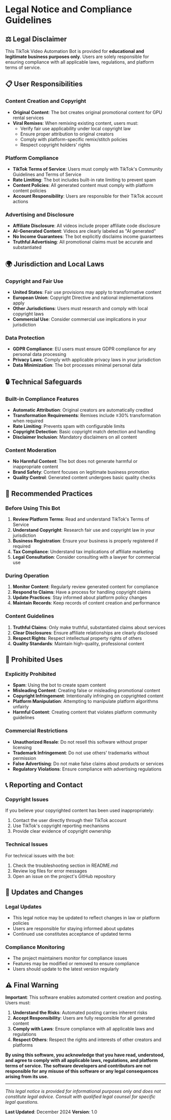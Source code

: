 # Legal Notice and Compliance Guidelines

## ⚖️ Legal Disclaimer

This TikTok Video Automation Bot is provided for **educational and legitimate business purposes only**. Users are solely responsible for ensuring compliance with all applicable laws, regulations, and platform terms of service.

## 📋 User Responsibilities

### Content Creation and Copyright
- **Original Content**: The bot creates original promotional content for GPU rental services
- **Viral Remixes**: When remixing existing content, users must:
  - Verify fair use applicability under local copyright law
  - Ensure proper attribution to original creators
  - Comply with platform-specific remix/stitch policies
  - Respect copyright holders' rights

### Platform Compliance
- **TikTok Terms of Service**: Users must comply with TikTok's Community Guidelines and Terms of Service
- **Rate Limiting**: The bot includes built-in rate limiting to prevent spam
- **Content Policies**: All generated content must comply with platform content policies
- **Account Responsibility**: Users are responsible for their TikTok account actions

### Advertising and Disclosure
- **Affiliate Disclosure**: All videos include proper affiliate code disclosure
- **AI-Generated Content**: Videos are clearly labeled as "AI generated"
- **No Income Guarantees**: The bot explicitly disclaims income guarantees
- **Truthful Advertising**: All promotional claims must be accurate and substantiated

## 🌍 Jurisdiction and Local Laws

### Copyright and Fair Use
- **United States**: Fair use provisions may apply to transformative content
- **European Union**: Copyright Directive and national implementations apply
- **Other Jurisdictions**: Users must research and comply with local copyright laws
- **Commercial Use**: Consider commercial use implications in your jurisdiction

### Data Protection
- **GDPR Compliance**: EU users must ensure GDPR compliance for any personal data processing
- **Privacy Laws**: Comply with applicable privacy laws in your jurisdiction
- **Data Minimization**: The bot processes minimal personal data

## 🔒 Technical Safeguards

### Built-in Compliance Features
- **Automatic Attribution**: Original creators are automatically credited
- **Transformation Requirements**: Remixes include ≥30% transformation when required
- **Rate Limiting**: Prevents spam with configurable limits
- **Copyright Detection**: Basic copyright match detection and handling
- **Disclaimer Inclusion**: Mandatory disclaimers on all content

### Content Moderation
- **No Harmful Content**: The bot does not generate harmful or inappropriate content
- **Brand Safety**: Content focuses on legitimate business promotion
- **Quality Control**: Generated content undergoes basic quality checks

## 📝 Recommended Practices

### Before Using This Bot
1. **Review Platform Terms**: Read and understand TikTok's Terms of Service
2. **Understand Copyright**: Research fair use and copyright law in your jurisdiction
3. **Business Registration**: Ensure your business is properly registered if required
4. **Tax Compliance**: Understand tax implications of affiliate marketing
5. **Legal Consultation**: Consider consulting with a lawyer for commercial use

### During Operation
1. **Monitor Content**: Regularly review generated content for compliance
2. **Respond to Claims**: Have a process for handling copyright claims
3. **Update Practices**: Stay informed about platform policy changes
4. **Maintain Records**: Keep records of content creation and performance

### Content Guidelines
1. **Truthful Claims**: Only make truthful, substantiated claims about services
2. **Clear Disclosures**: Ensure affiliate relationships are clearly disclosed
3. **Respect Rights**: Respect intellectual property rights of others
4. **Quality Standards**: Maintain high-quality, professional content

## 🚫 Prohibited Uses

### Explicitly Prohibited
- **Spam**: Using the bot to create spam content
- **Misleading Content**: Creating false or misleading promotional content
- **Copyright Infringement**: Intentionally infringing on copyrighted content
- **Platform Manipulation**: Attempting to manipulate platform algorithms unfairly
- **Harmful Content**: Creating content that violates platform community guidelines

### Commercial Restrictions
- **Unauthorized Resale**: Do not resell this software without proper licensing
- **Trademark Infringement**: Do not use others' trademarks without permission
- **False Advertising**: Do not make false claims about products or services
- **Regulatory Violations**: Ensure compliance with advertising regulations

## 📞 Reporting and Contact

### Copyright Issues
If you believe your copyrighted content has been used inappropriately:
1. Contact the user directly through their TikTok account
2. Use TikTok's copyright reporting mechanisms
3. Provide clear evidence of copyright ownership

### Technical Issues
For technical issues with the bot:
1. Check the troubleshooting section in README.md
2. Review log files for error messages
3. Open an issue on the project's GitHub repository

## 🔄 Updates and Changes

### Legal Updates
- This legal notice may be updated to reflect changes in law or platform policies
- Users are responsible for staying informed about updates
- Continued use constitutes acceptance of updated terms

### Compliance Monitoring
- The project maintainers monitor for compliance issues
- Features may be modified or removed to ensure compliance
- Users should update to the latest version regularly

## ⚠️ Final Warning

**Important**: This software enables automated content creation and posting. Users must:

1. **Understand the Risks**: Automated posting carries inherent risks
2. **Accept Responsibility**: Users are fully responsible for all generated content
3. **Comply with Laws**: Ensure compliance with all applicable laws and regulations
4. **Respect Others**: Respect the rights and interests of other creators and platforms

**By using this software, you acknowledge that you have read, understood, and agree to comply with all applicable laws, regulations, and platform terms of service. The software developers and contributors are not responsible for any misuse of this software or any legal consequences arising from its use.**

---

*This legal notice is provided for informational purposes only and does not constitute legal advice. Consult with qualified legal counsel for specific legal questions.*

**Last Updated**: December 2024
**Version**: 1.0
